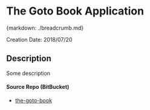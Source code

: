 # The Goto Book Application
{markdown: ./breadcrumb.md}

Creation Date: 2018/07/20

## Description
Some description

#### Source Repo (BitBucket)
- [the-goto-book](https://bitbucket.org/dqromney/the-goto-book/src/master/)